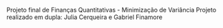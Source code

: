 Projeto final de Finanças Quantitativas - Minimização de Variância
Projeto realizado em dupla: Julia Cerqueira e Gabriel Finamore
